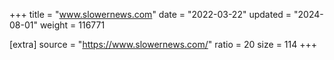 +++
title = "www.slowernews.com"
date = "2022-03-22"
updated = "2024-08-01"
weight = 116771

[extra]
source = "https://www.slowernews.com/"
ratio = 20
size = 114
+++
